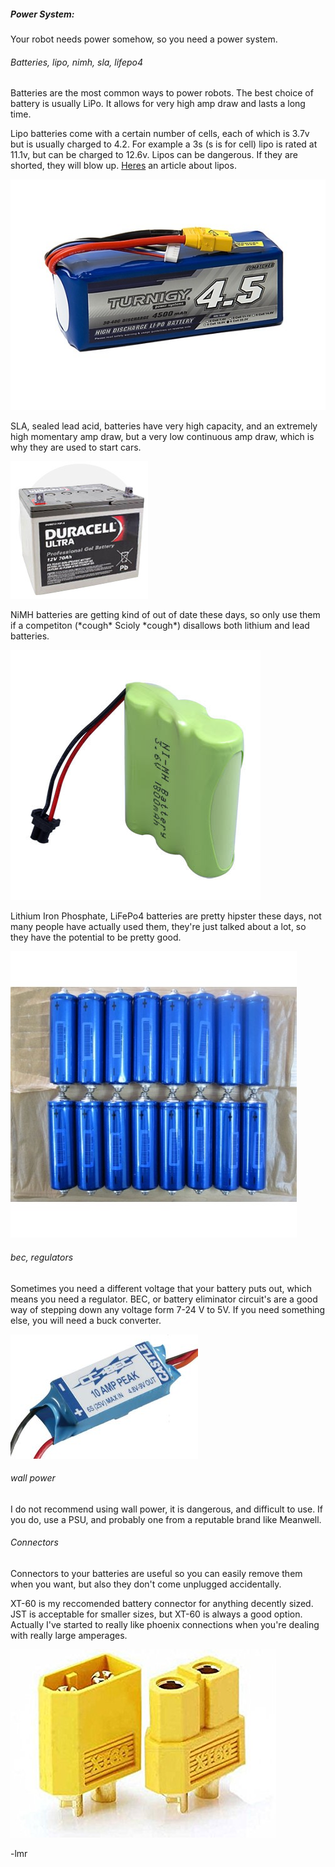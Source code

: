 ##### Power System:

Your robot needs power somehow, so you need a power system.

###### Batteries, lipo, nimh, sla, lifepo4

Batteries are the most common ways to power robots. The best choice of battery is usually LiPo. It allows for very high amp draw and lasts a long time.

Lipo batteries come with a certain number of cells, each of which is 3.7v but is usually charged to 4.2. For example a 3s \(s is for cell\) lipo is rated at 11.1v, but can be charged to 12.6v. Lipos can be dangerous. If they are shorted, they will blow up. [Heres](https://rogershobbycenter.com/lipoguide/) an article about lipos.

![](/assets/lipo.png)

SLA, sealed lead acid, batteries have very high capacity, and an extremely high momentary amp draw, but a very low continuous amp draw, which is why they are used to start cars.

![](/assets/slabattery.png)

NiMH batteries are getting kind of out of date these days, so only use them if a competiton \(\*cough\* Scioly \*cough\*\) disallows both lithium and lead batteries.

![](/assets/nimh.png)

Lithium Iron Phosphate, LiFePo4 batteries are pretty hipster these days, not many people have actually used them, they're just talked about a lot, so they have the potential to be pretty good.

![](/assets/lifepo4.png)

###### bec, regulators

Sometimes you need a different voltage that your battery puts out, which means you need a regulator. BEC, or battery eliminator circuit's are a good way of stepping down any voltage form 7-24 V to 5V. If you need something else, you will need a buck converter.

![](/assets/bec.png)

###### wall power

I do not recommend using wall power, it is dangerous, and difficult to use. If you do, use a PSU, and probably one from a reputable brand like Meanwell.

###### Connectors

Connectors to your batteries are useful so you can easily remove them when you want, but also they don't come unplugged accidentally.

XT-60 is my reccomended battery connector for anything decently sized. JST is acceptable for smaller sizes, but XT-60 is always a good option. Actually I've started to really like phoenix connections when you're dealing with really large amperages.

![](/assets/xt60.png)

-lmr

